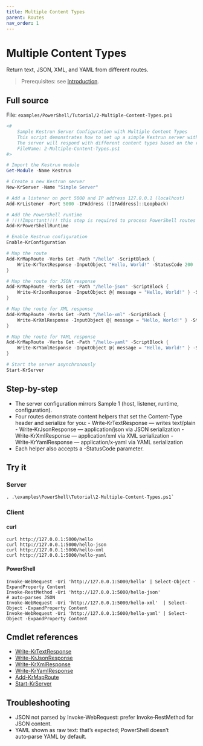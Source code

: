 ```yaml
---
title: Multiple Content Types
parent: Routes
nav_order: 1
---
```


# Multiple Content Types

Return text, JSON, XML, and YAML from different routes.

> Prerequisites: see [Introduction](./Introduction.md#prerequisites).

## Full source

File: `examples/PowerShell/Tutorial/2-Multiple-Content-Types.ps1`

```powershell
<#
    Sample Kestrun Server Configuration with Multiple Content Types
    This script demonstrates how to set up a simple Kestrun server with multiple routes.
    The server will respond with different content types based on the requested route.
    FileName: 2-Multiple-Content-Types.ps1
#>

# Import the Kestrun module
Get-Module -Name Kestrun

# Create a new Kestrun server
New-KrServer -Name "Simple Server"

# Add a listener on port 5000 and IP address 127.0.0.1 (localhost)
Add-KrListener -Port 5000 -IPAddress ([IPAddress]::Loopback)

# Add the PowerShell runtime
# !!!!Important!!!! this step is required to process PowerShell routes and middlewares
Add-KrPowerShellRuntime

# Enable Kestrun configuration
Enable-KrConfiguration

# Map the route
Add-KrMapRoute -Verbs Get -Path "/hello" -ScriptBlock {
    Write-KrTextResponse -InputObject "Hello, World!" -StatusCode 200
}

# Map the route for JSON response
Add-KrMapRoute -Verbs Get -Path "/hello-json" -ScriptBlock {
    Write-KrJsonResponse -InputObject @{ message = "Hello, World!" } -StatusCode 200
}

# Map the route for XML response
Add-KrMapRoute -Verbs Get -Path "/hello-xml" -ScriptBlock {
    Write-KrXmlResponse -InputObject @{ message = "Hello, World!" } -StatusCode 200
}

# Map the route for YAML response
Add-KrMapRoute -Verbs Get -Path "/hello-yaml" -ScriptBlock {
    Write-KrYamlResponse -InputObject @{ message = "Hello, World!" } -StatusCode 200
}

# Start the server asynchronously
Start-KrServer
```

## Step-by-step

- The server configuration mirrors Sample 1 (host, listener, runtime, configuration).
- Four routes demonstrate content helpers that set the Content‑Type header and serialize for you:
      - Write‑KrTextResponse — writes text/plain
      - Write‑KrJsonResponse — application/json via JSON serialization
      - Write‑KrXmlResponse — application/xml via XML serialization
      - Write‑KrYamlResponse — application/x‑yaml via YAML serialization
- Each helper also accepts a -StatusCode parameter.

## Try it

### Server

```pwsh
. .\examples\PowerShell\Tutorial\2-Multiple-Content-Types.ps1`
```

### Client

#### curl

```pwsh
curl http://127.0.0.1:5000/hello
curl http://127.0.0.1:5000/hello-json
curl http://127.0.0.1:5000/hello-xml
curl http://127.0.0.1:5000/hello-yaml
```

#### PowerShell

```pwsh
Invoke-WebRequest -Uri 'http://127.0.0.1:5000/hello' | Select-Object -ExpandProperty Content
Invoke-RestMethod -Uri 'http://127.0.0.1:5000/hello-json'             # auto-parses JSON
Invoke-WebRequest -Uri 'http://127.0.0.1:5000/hello-xml'  | Select-Object -ExpandProperty Content
Invoke-WebRequest -Uri 'http://127.0.0.1:5000/hello-yaml' | Select-Object -ExpandProperty Content
```

## Cmdlet references

- [Write-KrTextResponse](/docs/pwsh/cmdlets/Write-KrTextResponse)
- [Write-KrJsonResponse](/docs/pwsh/cmdlets/Write-KrJsonResponse)
- [Write-KrXmlResponse](/docs/pwsh/cmdlets/Write-KrXmlResponse)
- [Write-KrYamlResponse](/docs/pwsh/cmdlets/Write-KrYamlResponse)
- [Add-KrMapRoute](/docs/pwsh/cmdlets/Add-KrMapRoute)
- [Start-KrServer](/docs/pwsh/cmdlets/Start-KrServer)

## Troubleshooting

- JSON not parsed by Invoke‑WebRequest: prefer Invoke‑RestMethod for JSON content.
- YAML shown as raw text: that’s expected; PowerShell doesn’t auto‑parse YAML by default.
